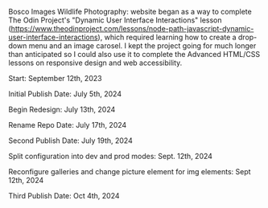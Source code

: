 Bosco Images Wildlife Photography: website began as a way to complete The Odin Project's "Dynamic User Interface Interactions" lesson (https://www.theodinproject.com/lessons/node-path-javascript-dynamic-user-interface-interactions), which required learning how to create a drop-down menu and an image carosel. I kept the project going for much longer than anticipated so I could also use it to complete the Advanced HTML/CSS lessons on responsive design and web accessibility.

Start: September 12th, 2023

Initial Publish Date: July 5th, 2024

Begin Redesign: July 13th, 2024

Rename Repo Date: July 17th, 2024

Second Publish Date: July 19th, 2024

Split configuration into dev and prod modes: Sept. 12th, 2024

Reconfigure galleries and change picture element for img elements: Sept 12th, 2024

Third Publish Date: Oct 4th, 2024
